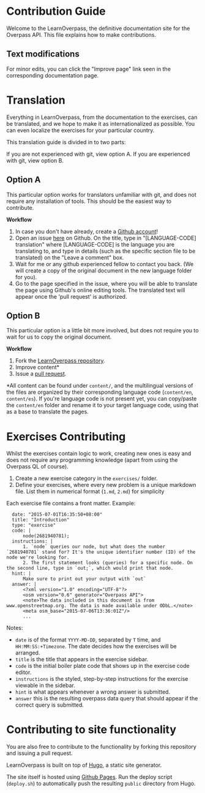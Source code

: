# Contribution Guide

Welcome to the LearnOverpass, the definitive documentation site for the Overpass API. This file explains how to make contributions.

## Text modifications

For minor edits, you can click the "Improve page" link seen in the corresponding documentation page.

# Translation

Everything in LearnOverpass, from the documentation to the exercises, can be translated, and we hope to make it as internationalized as possible. You can even localize the exercises for your particular country.

This translation guide is divided in to two parts:

If you are not experienced with git, view option A.
If you are experienced with git, view option B.

## Option A

This particular option works for translators unfamiliar with git, and does not require any installation of tools. This should be the easiest way to contribute.

**Workflow**
1. In case you don't have already, create a [Github account](http://github.com)!
2. Open an issue [here](https://github.com/osmlab/learnoverpass/issues/new) on Github. On the title, type in "[LANGUAGE-CODE] translation" where [LANGUAGE-CODE] is the language you are translating to, and type in details (such as the specific section file to be translated) on the "Leave a comment" box.
3. Wait for me or any github experienced fellow to contact you back. (We will create a copy of the original document in the new language folder for you).
4. Go to the page specified in the issue, where you will be able to translate the page using Github's online editing tools. The translated text will appear once the 'pull request' is authorized.

## Option B

This particular option is a little bit more involved, but does not require you to wait for us to copy the original document.

**Workflow**
1. Fork the [LearnOverpass repository](https://help.github.com/articles/fork-a-repo/).
2. Improve content*
3. Issue a [pull request](https://help.github.com/articles/using-pull-requests/).

*All content can be found under `content/`, and the multilingual versions of the files are organized by their corresponding language code (`content/en`, `content/es`). If you're language code is not present yet, you can copy/paste the `content/en` folder and rename it to your target language code, using that as a base to translate the pages.

# Exercises Contributing

Whilst the exercises contain logic to work, creating new ones is easy and does not require any programming knowledge (apart from using the Overpass QL of course).

1. Create a new exercise category in the `exercises/` folder.
2. Define your exercises, where every new problem is a unique markdown file. List them in numerical format (`1.md`, `2.md`) for simplicity

Each exercise file contains a front matter. Example:

      date: "2015-07-01T16:35:50+08:00"
      title: "Introduction"
      type: "exercise"
      code: | 
          node(2681940781);
      instructions: |
          1. `node` queries our node, but what does the number `2681940781` stand for? It's the unique identifier number (ID) of the node we're looking for.
          2. The first statement looks (queries) for a specific node. On the second line, type in `out;`, which would print that node.
      hint: |
          Make sure to print out your output with `out`
      answer: |
          <?xml version="1.0" encoding="UTF-8"?>
          <osm version="0.6" generator="Overpass API">
          <note>The data included in this document is from www.openstreetmap.org. The data is made available under ODbL.</note>
          <meta osm_base="2015-07-06T13:36:01Z"/>
          ...

Notes:
  - `date` is of the format `YYYY-MD-DD`, separated by `T` time, and `HH:MM:SS:+Timezone`. The date decides how the exercises will be arranged.
  - `title` is the title that appears in the exercise sidebar.
  - `code` is the initial boiler plate code that shows up in the exercise code editor.
  - `instructions` is the styled, step-by-step instructions for the exercise viewable in the sidebar.
  - `hint` is what appears whenever a wrong answer is submitted.
  - `answer` this is the resulting overpass data query that should appear if the correct query is submitted.

# Contributing to site functionality

You are also free to contribute to the functionality by forking this repository and issuing a pull request.

LearnOverpass is built on top of [Hugo](http://gohugo.io), a static site generator.

The site itself is hosted using [Github Pages](http://pages.github.com/). Run the deploy script (`deploy.sh`) to automatically push the resulting `public` directory from Hugo.
